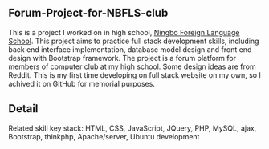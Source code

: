## Forum-Project-for-NBFLS-club
This is a project I worked on in high school, [Ningbo Foreign Language School](http://www.nwgjb.com/en/index.aspx). This project aims to practice full stack development skills, including back end interface implementation, database model design and front end design with Bootstrap framework. The project is a forum platform for members of computer club at my high school. Some design ideas are from Reddit. This is my first time developing on full stack website on my own, so I achived it on GitHub for memorial purposes.

## Detail
Related skill key stack: HTML, CSS, JavaScript, JQuery, PHP, MySQL, ajax, Bootstrap, thinkphp, Apache/server, Ubuntu development
